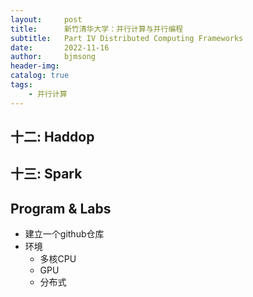```yaml
---
layout:     post
title:      新竹清华大学：并行计算与并行编程
subtitle:   Part IV Distributed Computing Frameworks
date:       2022-11-16
author:     bjmsong
header-img: 
catalog: true
tags:
    - 并行计算
---
```

## 十二: Haddop

## 十三: Spark

## Program & Labs
- 建立一个github仓库
- 环境
  + 多核CPU
  + GPU
  + 分布式